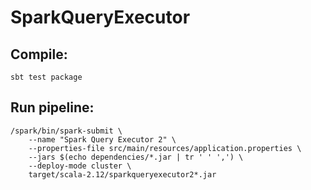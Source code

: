 # SparkQueryExecutor

## Compile:
    sbt test package

## Run pipeline:
    /spark/bin/spark-submit \
        --name "Spark Query Executor 2" \
        --properties-file src/main/resources/application.properties \
        --jars $(echo dependencies/*.jar | tr ' ' ',') \
        --deploy-mode cluster \
        target/scala-2.12/sparkqueryexecutor2*.jar

